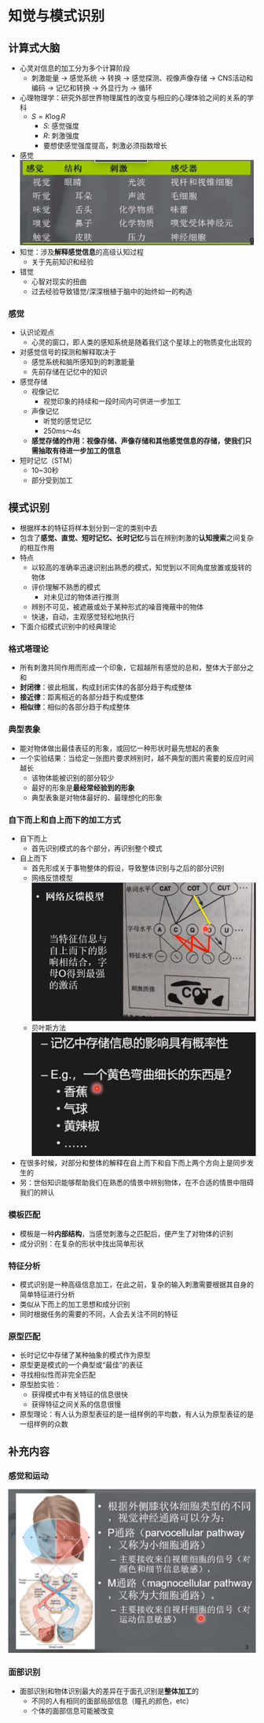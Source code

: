 # 知觉与模式识别
## 计算式大脑
+ 心灵对信息的加工分为多个计算阶段
  + 刺激能量 -> 感觉系统 -> 转换 -> 感觉探测、视像声像存储 -> CNS活动和编码 -> 记忆和转换 -> 外显行为 -> 循环
+ 心理物理学：研究外部世界物理属性的改变与相应的心理体验之间的关系的学科
  + $S=K\log R$
    + $S$: 感觉强度
    + $R$: 刺激强度
    + 要想使感觉强度提高，刺激必须指数增长
+ 感觉  
  ![](img/2020-03-06-14-30-44.png)
+ 知觉：涉及**解释感觉信息**的高级认知过程
  + 关于先前知识和经验
+ 错觉
  + 心智对现实的扭曲
  + 过去经验导致错觉/深深根植于脑中的始终如一的构造

### 感觉
+ 认识论观点
  + 心灵的窗口，即人类的感知系统是随着我们这个星球上的物质变化出现的
+ 对感觉信号的探测和解释取决于
  + 感觉系统和脑所感知到的刺激能量
  + 先前存储在记忆中的知识
+ 感觉存储
  + 视像记忆
    + 视觉印象的持续和一段时间内可供进一步加工
  + 声像记忆
    + 听觉的感觉记忆
    + 250ms～4s
  + **感觉存储的作用：视像存储、声像存储和其他感觉信息的存储，使我们只需抽取有待进一步加工的信息**
+ 短时记忆（STM）
  + 10~30秒
  + 部分受到加工

## 模式识别
+ 根据样本的特征将样本划分到一定的类别中去
+ 包含了**感觉、直觉、短时记忆、长时记忆**与旨在辨别刺激的**认知搜索**之间复杂的相互作用
+ 特点
  + 以较高的准确率迅速识别出熟悉的模式，知觉到以不同角度放置或旋转的物体
  + 评价理解不熟悉的模式
    + 对未见过的物体进行推测
  + 辨别不可见，被遮蔽或处于某种形式的噪音掩蔽中的物体
  + 快速，自动，主观感觉轻松地执行
+ 下面介绍模式识别中的经典理论

### 格式塔理论
+ 所有刺激共同作用而形成一个印象，它超越所有感觉的总和，整体大于部分之和
+ **封闭律**：彼此相属，构成封闭实体的各部分趋于构成整体
+ **接近律**：距离相近的各部分趋于构成整体
+ **相似律**：相似的各部分趋于构成整体

### 典型表象
+ 能对物体做出最佳表征的形象，或回忆一种形状时最先想起的表象
+ 一个实验结果：当给定一张图片要求辨别时，越不典型的图片需要的反应时间越长
  + 该物体能被识别的部分较少
  + 最好的形象是**最经常经验到的形象**
  + 典型表象是对物体最好的、最理想化的形象

### 自下而上和自上而下的加工方式
+ 自下而上
  + 首先识别模式的各个部分，再识别整个模式
+ 自上而下
  + 首先形成关于事物整体的假设，导致整体识别与之后的部分识别
  + 网络反馈模型  
    ![](img/2020-03-06-16-03-55.png)
  + 贝叶斯方法  
    ![](img/2020-03-06-16-04-29.png)
+ 在很多时候，对部分和整体的解释在自上而下和自下而上两个方向上是同步发生的
+ 另：世俗知识能够帮助我们在熟悉的情景中辨别物体，在不合适的情景中阻碍我们的辨认

### 模板匹配
+ 模板是一种**内部结构**，当感觉刺激与之匹配后，便产生了对物体的识别
+ 成分识别：在复杂的形状中找出简单形状

### 特征分析
+ 模式识别是一种高级信息加工，在此之前，复杂的输入刺激需要根据其自身的简单特征进行分析
+ 类似从下而上的加工思想和成分识别
+ 同时根据任务的需要的不同，人会去关注不同的特征

### 原型匹配
+ 长时记忆中存储了某种抽象的模式作为原型
+ 原型更是模式的一个典型或“最佳”的表征
+ 寻找相似性而非完全匹配
+ 原型脸实验：
  + 获得模式中有关特征的信息很快
  + 获得特征之间关系的信息很慢
+ 原型理论：有人认为原型表征的是一组样例的平均数，有人认为原型表征的是一组样例的众数

## 补充内容
### 感觉和运动
![](img/2020-03-06-15-58-39.png)
### 面部识别
+ 面部识别和物体识别最大的差异在于面孔识别是**整体加工**的
  + 不同的人有相同的面部局部信息（瞳孔的颜色，etc）
  + 个体的面部信息可能被改变